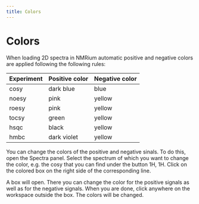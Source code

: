 ```yaml
---
title: Colors
---
```


# Colors

When loading 2D spectra in NMRium automatic positive and negative colors are applied following the following rules:

| Experiment | Positive color | Negative color |
| ---------- | -------------- | -------------- |
| cosy       | dark blue      | blue           |
| noesy      | pink           | yellow         |
| roesy      | pink           | yellow         |
| tocsy      | green          | yellow         |
| hsqc       | black          | yellow         |
| hmbc       | dark violet    | yellow         |


You can change the colors of the positive and negative sinals. To do this, open the Spectra panel. Select the spectrum of which you want to change the color, e.g. the cosy that you can find under the button 1H, 1H. Click on the colored box on the right side of the corresponding line. 



A box will open. There you can change the color for the positive signals as well as for the negative signals. When you are done, click anywhere on the workspace outside the box. The colors will be changed. 


